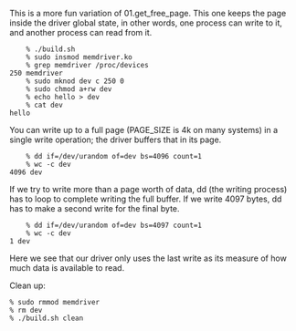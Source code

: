 This is a more fun variation of 01.get_free_page. This one keeps the
page inside the driver global state, in other words, one process
can write to it, and another process can read from it. 

```
    % ./build.sh 
    % sudo insmod memdriver.ko 
    % grep memdriver /proc/devices
250 memdriver
    % sudo mknod dev c 250 0
    % sudo chmod a+rw dev
    % echo hello > dev
    % cat dev
hello
```

You can write up to a full page (PAGE_SIZE is 4k on many systems) in
a single write operation; the driver buffers that in its page.

```
    % dd if=/dev/urandom of=dev bs=4096 count=1
    % wc -c dev
4096 dev
```

If we try to write more than a page worth of data, dd (the writing
process) has to loop to complete writing the full buffer. If we write
4097 bytes, dd has to make a second write for the final byte.

```
    % dd if=/dev/urandom of=dev bs=4097 count=1
    % wc -c dev
1 dev
```

Here we see that our driver only uses the last write as its measure
of how much data is available to read.

Clean up:

    % sudo rmmod memdriver
    % rm dev
    % ./build.sh clean
